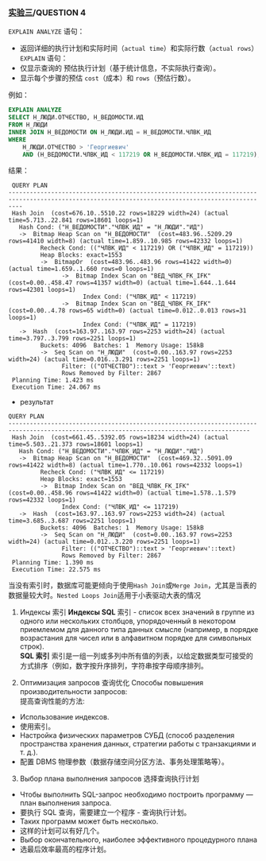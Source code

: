 ### [实验三](../lab4/readme.md)/QUESTION 4

`EXPLAIN ANALYZE` 语句：
- 返回详细的执行计划和实际时间（`actual time`）和实际行数（`actual rows`）
`EXPLAIN` 语句：
- 仅显示查询的 预估执行计划（基于统计信息，不实际执行查询）。
- 显示每个步骤的预估 `cost`（成本）和 `rows`（预估行数）。

例如：
```sql
EXPLAIN ANALYZE
SELECT Н_ЛЮДИ.ОТЧЕСТВО, Н_ВЕДОМОСТИ.ИД
FROM Н_ЛЮДИ
INNER JOIN Н_ВЕДОМОСТИ ON Н_ЛЮДИ.ИД = Н_ВЕДОМОСТИ.ЧЛВК_ИД
WHERE
    Н_ЛЮДИ.ОТЧЕСТВО > 'Георгиевич'
    AND (Н_ВЕДОМОСТИ.ЧЛВК_ИД < 117219 OR Н_ВЕДОМОСТИ.ЧЛВК_ИД = 117219);
```
结果：
```
 QUERY PLAN                                           
------------------------------------------------------------------------------------------------------------------------------------------------
 Hash Join  (cost=676.10..5510.22 rows=18229 width=24) (actual time=5.713..22.841 rows=18601 loops=1)
   Hash Cond: ("Н_ВЕДОМОСТИ"."ЧЛВК_ИД" = "Н_ЛЮДИ"."ИД")
   ->  Bitmap Heap Scan on "Н_ВЕДОМОСТИ"  (cost=483.96..5209.29 rows=41410 width=8) (actual time=1.859..10.985 rows=42332 loops=1)
         Recheck Cond: (("ЧЛВК_ИД" < 117219) OR ("ЧЛВК_ИД" = 117219))
         Heap Blocks: exact=1553
         ->  BitmapOr  (cost=483.96..483.96 rows=41422 width=0) (actual time=1.659..1.660 rows=0 loops=1)
               ->  Bitmap Index Scan on "ВЕД_ЧЛВК_FK_IFK"  (cost=0.00..458.47 rows=41357 width=0) (actual time=1.644..1.644 rows=42301 loops=1)
                     Index Cond: ("ЧЛВК_ИД" < 117219)
               ->  Bitmap Index Scan on "ВЕД_ЧЛВК_FK_IFK"  (cost=0.00..4.78 rows=65 width=0) (actual time=0.012..0.013 rows=31 loops=1)
                     Index Cond: ("ЧЛВК_ИД" = 117219)
   ->  Hash  (cost=163.97..163.97 rows=2253 width=24) (actual time=3.797..3.799 rows=2251 loops=1)
         Buckets: 4096  Batches: 1  Memory Usage: 158kB
         ->  Seq Scan on "Н_ЛЮДИ"  (cost=0.00..163.97 rows=2253 width=24) (actual time=0.016..3.291 rows=2251 loops=1)
               Filter: (("ОТЧЕСТВО")::text > 'Георгиевич'::text)
               Rows Removed by Filter: 2867
 Planning Time: 1.423 ms
 Execution Time: 24.067 ms
 ```


- результат
```
QUERY PLAN                                              
------------------------------------------------------------------------------------------------------------------------------------------
 Hash Join  (cost=661.45..5392.05 rows=18234 width=24) (actual time=5.503..21.373 rows=18601 loops=1)
   Hash Cond: ("Н_ВЕДОМОСТИ"."ЧЛВК_ИД" = "Н_ЛЮДИ"."ИД")
   ->  Bitmap Heap Scan on "Н_ВЕДОМОСТИ"  (cost=469.32..5091.09 rows=41422 width=8) (actual time=1.770..10.061 rows=42332 loops=1)
         Recheck Cond: ("ЧЛВК_ИД" <= 117219)
         Heap Blocks: exact=1553
         ->  Bitmap Index Scan on "ВЕД_ЧЛВК_FK_IFK"  (cost=0.00..458.96 rows=41422 width=0) (actual time=1.578..1.579 rows=42332 loops=1)
               Index Cond: ("ЧЛВК_ИД" <= 117219)
   ->  Hash  (cost=163.97..163.97 rows=2253 width=24) (actual time=3.685..3.687 rows=2251 loops=1)
         Buckets: 4096  Batches: 1  Memory Usage: 158kB
         ->  Seq Scan on "Н_ЛЮДИ"  (cost=0.00..163.97 rows=2253 width=24) (actual time=0.012..3.220 rows=2251 loops=1)
               Filter: (("ОТЧЕСТВО")::text > 'Георгиевич'::text)
               Rows Removed by Filter: 2867
 Planning Time: 1.390 ms
 Execution Time: 22.575 ms
```

当没有索引时，数据库可能更倾向于使用`Hash Join`或`Merge Join`，尤其是当表的数据量较大时。`Nested Loops Join`适用于小表驱动大表的情况

1. Индексы 索引
**Индексы SQL** 索引 - список всех значений в группе из одного или нескольких столбцов, упорядоченный в некотором приемлемом для данного типа данных смысле (например, в порядке возрастания для чисел или в алфавитном порядке для символьных строк).  
**SQL 索引** 索引是一组一列或多列中所有值的列表，以给定数据类型可接受的方式排序（例如，数字按升序排列，字符串按字母顺序排列。   

2. Оптимизация запросов 查询优化
Способы повышения производительности запросов:  
提高查询性能的方法:  
- Использование индексов.
- 使用索引。
- Настройка физических параметров СУБД (способ разделения пространства хранения данных, стратегии работы с транзакциями и т. д.).
- 配置 DBMS 物理参数（数据存储空间分区方法、事务处理策略等）。


3. Выбор плана выполнения запросов 选择查询执行计划
- Чтобы выполнить SQL-запрос необходимо построить программу — план выполнения запроса.
- 要执行 SQL 查询，需要建立一个程序 - 查询执行计划。
- Таких программ может быть несколько.
- 这样的计划可以有好几个。
- Выбор окончательного, наиболее эффективного процедурного плана
- 选最后效率最高的程序计划。